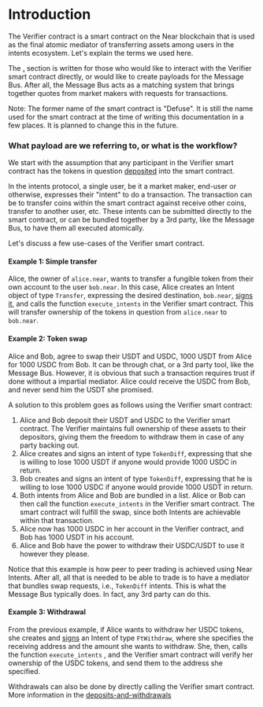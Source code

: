 # Introduction

The Verifier contract is a smart contract on the Near blockchain that is used as the final atomic mediator of transferring assets among users in the intents ecosystem. Let's explain the terms we used here.

The [.](./ "mention") section is written for those who would like to interact with the Verifier smart contract directly, or would like to create payloads for the Message Bus. After all, the Message Bus acts as a matching system that brings together quotes from market makers with requests for transactions.

Note: The former name of the smart contract is "Defuse". It is still the name used for the smart contract at the time of writing this documentation in a few places. It is planned to change this in the future.

### What payload are we referring to, or what is the workflow?

We start with the assumption that any participant in the Verifier smart contract has the tokens in question [deposited](deposits-and-withdrawals/) into the smart contract.

In the intents protocol, a single user, be it a market maker, end-user or otherwise, expresses their "intent" to do a transaction. The transaction can be to transfer coins within the smart contract against receive other coins, transfer to another user, etc. These intents can be submitted directly to the smart contract, or can be bundled together by a 3rd party, like the Message Bus, to have them all executed atomically.&#x20;

Let's discuss a few use-cases of the Verifier smart contract.

#### Example 1: Simple transfer

Alice, the owner of `alice.near`, wants to transfer a fungible token from their own account to the user `bob.near`. In this case, Alice creates an Intent object of type `Transfer`, expressing the desired destination, `bob.near`, [signs it](signing-intents.md), and calls the function `execute_intents` in the Verifier smart contract. This will transfer ownership of the tokens in question from `alice.near` to `bob.near`.

#### Example 2: Token swap

Alice and Bob, agree to swap their USDT and USDC, 1000 USDT from Alice for 1000 USDC from Bob. It can be through chat, or a 3rd party tool, like the Message Bus. However, it is obvious that such a transaction requires trust if done without a impartial mediator. Alice could receive the USDC from Bob, and never send him the USDT she promised.&#x20;

A solution to this problem goes as follows using the Verifier smart contract:

1. Alice and Bob deposit their USDT and USDC to the Verifier smart contract. The Verifier maintains full ownership of these assets to their depositors, giving them the freedom to withdraw them in case of any party backing out.
2. Alice creates and signs an intent of type `TokenDiff`, expressing that she is willing to lose 1000 USDT if anyone would provide 1000 USDC in return.&#x20;
3. Bob creates and signs an intent of type `TokenDiff`, expressing that he is willing to lose 1000 USDC if anyone would provide 1000 USDT in return.
4. Both intents from Alice and Bob are bundled in a list. Alice or Bob can then call the function `execute_intents` in the Verifier smart contract. The smart contract will fulfill the swap, since both Intents are achievable within that transaction.&#x20;
5. Alice now has 1000 USDC in her account in the Verifier contract, and Bob has 1000 USDT in his account.
6. Alice and Bob have the power to withdraw their USDC/USDT to use it however they please.

Notice that this example is how peer to peer trading is achieved using Near Intents. After all, all that is needed to be able to trade is to have a mediator that bundles swap requests, i.e., `TokenDiff` intents. This is what the Message Bus typically does. In fact, any 3rd party can do this.

#### Example 3: Withdrawal

From the previous example, if Alice wants to withdraw her USDC tokens, she creates and [signs](signing-intents.md) an Intent of type `FtWithdraw`, where she specifies the receiving address and the amount she wants to withdraw. She, then, calls the function `execute_intents` , and the Verifier smart contract will verify her ownership of the USDC tokens, and send them to the address she specified.

Withdrawals can also be done by directly calling the Verifier smart contract. More information in the [deposits-and-withdrawals](deposits-and-withdrawals/ "mention")

